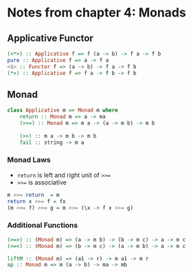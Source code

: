 # Notes from chapter 4: Monads

## Applicative Functor

``` haskell
(<*>) :: Applicative f => f (a -> b) -> f a -> f b
pure :: Applicative f => a -> f a
<$> :: Functor f => (a -> b) -> f a -> f b
(*>) :: Applicative f => f a -> f b -> f b
```

## Monad

``` haskell
class Applicative m => Monad m where
    return :: Monad m => a -> ma
    (>>=) :: Monad m => m a -> (a -> m b) -> m b
    
    (>>) :: m a -> m b -> m b
    fail :: string -> m a
```

### Monad Laws

- `return` is left and right unit of `>>=`
- `>>=` is associative

``` haskell
m >>= return  = m
return x >>= f = fx
(m >>= f) >>= g = m >>= (\x -> f x >>= g)
```

### Additional Functions

``` haskell
(>=>) :: (Monad m) => (a -> m b) -> (b -> m c) -> a -> m c
(<=<) :: (Monad m) => (b -> m c) -> (a -> m b) -> a -> m c

liftM :: (Monad m) => (a1 -> r) -> m a1 -> m r
ap :: Monad m => m (a -> b) -> ma -> mb
```
